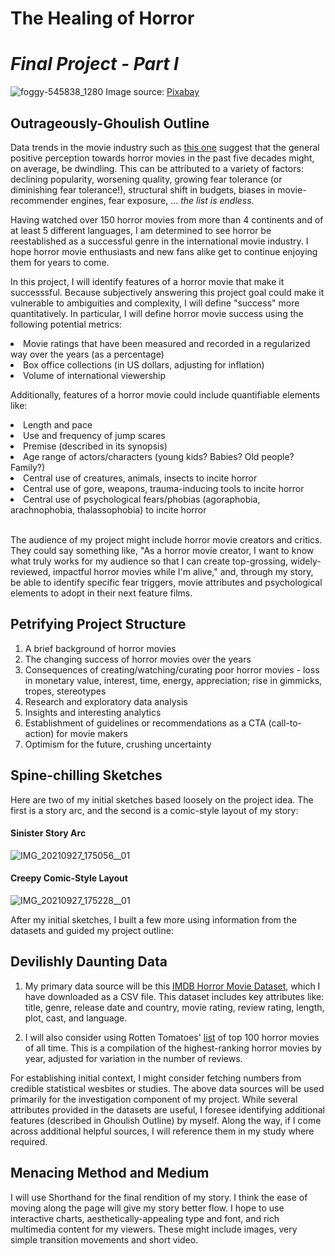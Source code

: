 # The Healing of Horror 
# _Final Project - Part I_

![foggy-545838_1280](https://user-images.githubusercontent.com/78868693/134982483-5dcdb4e9-f797-4fd5-a318-01a3a4a74985.jpg)
Image source: [Pixabay](https://pixabay.com/photos/foggy-mist-forest-trees-spooky-545838/)

## Outrageously-Ghoulish Outline
Data trends in the movie industry such as [this one](https://wheresthejump.com/has-the-quality-of-horror-movies-declined-over-time/) suggest that the general positive perception towards horror movies in the past five decades might, on average, be dwindling. This can be attributed to a variety of factors: declining popularity, worsening quality, growing fear tolerance (or diminishing fear tolerance!), structural shift in budgets, biases in movie-recommender engines, fear exposure, ... _the list is endless_. 

Having watched over 150 horror movies from more than 4 continents and of at least 5 different languages, I am determined to see horror be reestablished as a successful genre in the international movie industry. I hope horror movie enthusiasts and new fans alike get to continue enjoying them for years to come. 

In this project, I will identify features of a horror movie that make it successsful. Because subjectively answering this project goal could make it vulnerable to ambiguities and complexity, I will define "success" more quantitatively. In particular, I will define horror movie success using the following potential metrics:

<li> Movie ratings that have been measured and recorded in a regularized way over the years (as a percentage)
<li> Box office collections (in US dollars, adjusting for inflation)
<li> Volume of international viewership 
  
Additionally, features of a horror movie could include quantifiable elements like:
<li> Length and pace
<li> Use and frequency of jump scares
<li> Premise (described in its synopsis)
<li> Age range of actors/characters (young kids? Babies? Old people? Family?)
<li> Central use of creatures, animals, insects to incite horror
<li> Central use of gore, weapons, trauma-inducing tools to incite horror
<li> Central use of psychological fears/phobias (agoraphobia, arachnophobia, thalassophobia) to incite horror </li>

<br> The audience of my project might include horror movie creators and critics. They could say something like, "As a horror movie creator, I want to know what truly works for my audience so that I can create top-grossing, widely-reviewed, impactful horror movies while I'm alive," and, through my story, be able to identify specific fear triggers, movie attributes and psychological elements to adopt in their next feature films.

## Petrifying Project Structure
1. A brief background of horror movies 
2. The changing success of horror movies over the years
3. Consequences of creating/watching/curating poor horror movies - loss in monetary value, interest, time, energy, appreciation; rise in gimmicks, tropes, stereotypes
4. Research and exploratory data analysis
5. Insights and interesting analytics
6. Establishment of guidelines or recommendations as a CTA (call-to-action) for movie makers
7. Optimism for the future, crushing uncertainty

## Spine-chilling Sketches
Here are two of my initial sketches based loosely on the project idea. The first is a story arc, and the second is a comic-style layout of my story:

#### Sinister Story Arc
![IMG_20210927_175056__01](https://user-images.githubusercontent.com/78868693/134991090-dbe7df81-4977-4e95-a6a1-e18625d4dc59.jpg)

#### Creepy Comic-Style Layout
![IMG_20210927_175228__01](https://user-images.githubusercontent.com/78868693/134991209-755b3b33-286f-4b1c-98d3-fca157f4d17e.jpg)

After my initial sketches, I built a few more using information from the datasets and guided my project outline:


## Devilishly Daunting Data
1. My primary data source will be this [IMDB Horror Movie Dataset](https://www.kaggle.com/PromptCloudHQ/imdb-horror-movie-dataset), which I have downloaded as a CSV file.
  This dataset includes key attributes like: title, genre, release date and country, movie rating, review rating, length, plot, cast, and language.

2. I will also consider using Rotten Tomatoes' [list](https://www.rottentomatoes.com/top/bestofrt/top_100_horror_movies/) of top 100 horror movies of all time.
  This is a compilation of the highest-ranking horror movies by year, adjusted for variation in the number of reviews. 

For establishing initial context, I might consider fetching numbers from credible statistical wesbites or studies. The above data sources will be used primarily for the investigation component of my project. While several attributes provided in the datasets are useful, I foresee identifying additional features (described in Ghoulish Outline) by myself. Along the way, if I come across additional helpful sources, I will reference them in my study where required.

## Menacing Method and Medium
I will use Shorthand for the final rendition of my story. I think the ease of moving along the page will give my story better flow. I hope to use interactive charts, aesthetically-appealing type and font, and rich multimedia content for my viewers. These might include images, very simple transition movements and short video.
